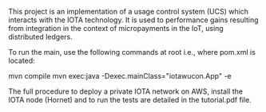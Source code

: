 This project is an implementation of a usage control system (UCS) which interacts
with the IOTA technology. It is used to performance gains resulting from integration
in the context of micropayments in the IoT, using distributed ledgers.

To run the main, use the following commands at root i.e., where pom.xml is located:

mvn compile
mvn exec:java -Dexec.mainClass="iotawucon.App" -e

The full procedure to deploy a private IOTA network on AWS, install the IOTA node (Hornet)
and to run the tests are detailed in the tutorial.pdf file.
